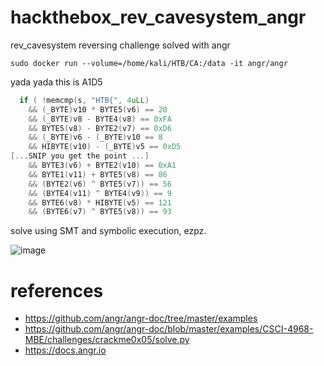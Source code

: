# hackthebox_rev_cavesystem_angr
rev_cavesystem reversing challenge solved with angr


```
sudo docker run --volume=/home/kali/HTB/CA:/data -it angr/angr
```


yada yada this is A1D5

```c
  if ( !memcmp(s, "HTB{", 4uLL)
    && (_BYTE)v10 * BYTE5(v6) == 20
    && (_BYTE)v8 - BYTE4(v8) == 0xFA
    && BYTE5(v8) - BYTE2(v7) == 0xD6
    && (_BYTE)v6 - (_BYTE)v10 == 8
    && HIBYTE(v10) - (_BYTE)v5 == 0xD5
[...SNIP you get the point ...]
    && BYTE3(v6) + BYTE2(v10) == 0xA1
    && BYTE1(v11) + BYTE5(v8) == 86
    && (BYTE2(v6) ^ BYTE5(v7)) == 56
    && (BYTE4(v11) ^ BYTE4(v9)) == 9
    && BYTE6(v8) * HIBYTE(v5) == 121
    && (BYTE6(v7) ^ BYTE5(v8)) == 93
```

solve using SMT and symbolic execution, ezpz.

![image](https://user-images.githubusercontent.com/57832389/227236453-752db5f7-6409-4272-8d6d-5f82c175a160.png)



# references 
- https://github.com/angr/angr-doc/tree/master/examples
- https://github.com/angr/angr-doc/blob/master/examples/CSCI-4968-MBE/challenges/crackme0x05/solve.py
- https://docs.angr.io
